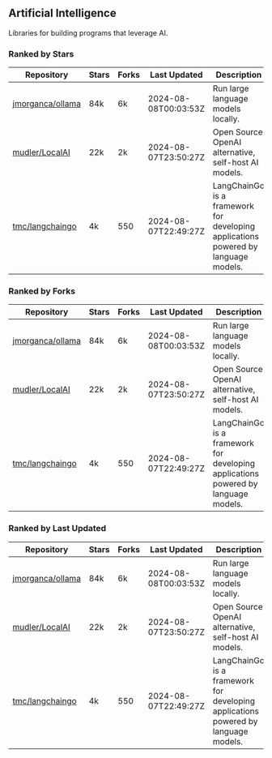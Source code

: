 ## Artificial Intelligence

Libraries for building programs that leverage AI.

### Ranked by Stars

| Repository | Stars | Forks | Last Updated | Description | 
|------------|-------|-------|--------------|-------------|
| [jmorganca/ollama](https://github.com/jmorganca/ollama) | 84k | 6k | 2024-08-08T00:03:53Z |  Run large language models locally. |
| [mudler/LocalAI](https://github.com/mudler/LocalAI) | 22k | 2k | 2024-08-07T23:50:27Z |  Open Source OpenAI alternative, self-host AI models. |
| [tmc/langchaingo](https://github.com/tmc/langchaingo) | 4k | 550 | 2024-08-07T22:49:27Z |  LangChainGo is a framework for developing applications powered by language models. |

### Ranked by Forks

| Repository | Stars | Forks | Last Updated | Description | 
|------------|-------|-------|--------------|-------------|
| [jmorganca/ollama](https://github.com/jmorganca/ollama) | 84k | 6k | 2024-08-08T00:03:53Z |  Run large language models locally. |
| [mudler/LocalAI](https://github.com/mudler/LocalAI) | 22k | 2k | 2024-08-07T23:50:27Z |  Open Source OpenAI alternative, self-host AI models. |
| [tmc/langchaingo](https://github.com/tmc/langchaingo) | 4k | 550 | 2024-08-07T22:49:27Z |  LangChainGo is a framework for developing applications powered by language models. |

### Ranked by Last Updated

| Repository | Stars | Forks | Last Updated | Description | 
|------------|-------|-------|--------------|-------------|
| [jmorganca/ollama](https://github.com/jmorganca/ollama) | 84k | 6k | 2024-08-08T00:03:53Z |  Run large language models locally. |
| [mudler/LocalAI](https://github.com/mudler/LocalAI) | 22k | 2k | 2024-08-07T23:50:27Z |  Open Source OpenAI alternative, self-host AI models. |
| [tmc/langchaingo](https://github.com/tmc/langchaingo) | 4k | 550 | 2024-08-07T22:49:27Z |  LangChainGo is a framework for developing applications powered by language models. |

